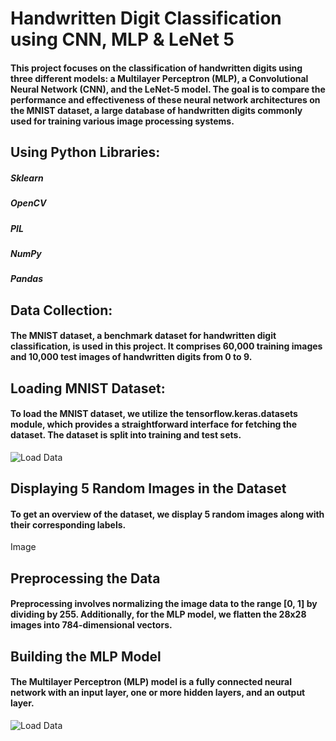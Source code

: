 # Handwritten Digit Classification using CNN, MLP & LeNet 5
#### This project focuses on the classification of handwritten digits using three different models: a Multilayer Perceptron (MLP), a Convolutional Neural Network (CNN), and the LeNet-5 model. The goal is to compare the performance and effectiveness of these neural network architectures on the MNIST dataset, a large database of handwritten digits commonly used for training various image processing systems.

## Using Python Libraries:
##### Sklearn
##### OpenCV
##### PIL
##### NumPy
##### Pandas

## Data Collection:

#### The MNIST dataset, a benchmark dataset for handwritten digit classification, is used in this project. It comprises 60,000 training images and 10,000 test images of handwritten digits from 0 to 9.

## Loading MNIST Dataset:

#### To load the MNIST dataset, we utilize the tensorflow.keras.datasets module, which provides a straightforward interface for fetching the dataset. The dataset is split into training and test sets.
![Load Data](https://github.com/batchusuryateja/Handwritten-Digit-Recognition-with-LeNet5-Model-in-Pytorch/raw/main/Images/Load%20Data.png)

## Displaying 5 Random Images in the Dataset
#### To get an overview of the dataset, we display 5 random images along with their corresponding labels.
Image

## Preprocessing the Data
#### Preprocessing involves normalizing the image data to the range [0, 1] by dividing by 255. Additionally, for the MLP model, we flatten the 28x28 images into 784-dimensional vectors.

## Building the MLP Model
#### The Multilayer Perceptron (MLP) model is a fully connected neural network with an input layer, one or more hidden layers, and an output layer.
![Load Data](https://github.com/batchusuryateja/Handwritten-Digit-Recognition-with-LeNet5-Model-in-Pytorch/blob/main/Images/MLP.png)

